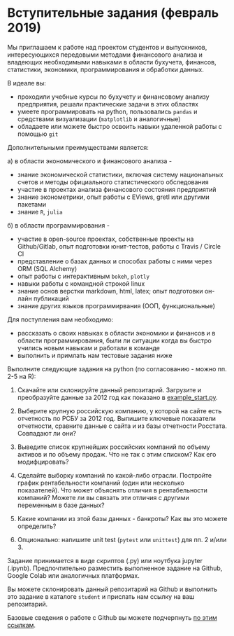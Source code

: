 # Вступительные задания (февраль 2019)

Мы приглашаем к работе над проектом студентов и выпускников, интересующихся передовыми методами финансового анализа
и владеющих необходимыми навыками в области бухучета, финансов, статистики, экономики, программирования и обработки
данных. 

В идеале вы:
- проходили учебные курсы по бухучету и финансовому анализу предприятия, решали практические задачи в этих областях 
- умеете программировать на python, пользовались `pandas` и средствами визуализации (`matplotlib` и аналогичные)
- обладаете или можете быстро освоить навыки удаленной работы с помощью `git`

Дополнительными преимуществами является:

а) в области экономического и финансового анализа - 

- знание экономической статистики, включая систему национальных счетов и методы официального статистического обследования
- участие в проектах анализа финансового состояния предприятий 
- знание эконометрики, опыт работы с EViews, gretl или другими пакетами 
- знание `R`, `julia`

б) в области программирования - 

- участие в open-source проектах, собственные проекты на Github/Gitlab, опыт подготовки юнит-тестов, 
  работы с Travis / Circle CI 
- представление о базах данных и способах работы с ними через ORM (SQL Alchemy)
- опыт работы с интерактивным `bokeh`, `plotly`
- навыки работы с командной строкой linux
- знание основ верстки markdown, html, latex; опыт подготовки он-лайн публикаций
- знание других языков программирвания (ООП, функциональные)

Для поступления вам необходимо:  

- рассказать о своих навыках в области экономики и финансов и в области программирования,
  были ли ситуации когда вы быстро учились новым навыкам и работали в команде
- выполнить и примлать нам тестовые задания ниже

Выполните следующие задания на python (по согласованию - можно пп. 2-5 на R):

1. Скачайте или склонируйте данный репозитарий. Загрузите и преобразуйте данные 
   за 2012 год как показано в [example_start.py](example_start.py).

2. Выберите крупную российскую компанию, у которой на сайте есть отчетность по РСБУ за 2012 год.
   Выпишите ключевые показатели отчетности, сравните данные с сайта и из базы отчетности Росстата. 
   Совпадают ли они?

3. Выведите список крупнейших российских компаний по объему активов и по объему продаж. 
   Что не так с этим списком? Как его модифцировать?

4. Сделайте выборку компаний по какой-либо отрасли. Постройте график
   рентабельности компаний (один или несколько показателей). Что может объяснять 
   отличия в рентабельности компаний? Можете ли вы связать эти отличия с другими 
   переменным в базе данных?

5. Какие компании из этой базы данных - банкроты? Как вы это можете определить?
      
6. Опционально: напишите unit test (`pytest` или `unittest`) для пп. 2 и/или 3.

Задание принимается в виде скриптов (.py) или ноутбука jupyter (.ipynb).
Предпочтительно разместить выполненное задание на Github, Google Colab или 
аналогичных платформах. 

Вы можете склонировать данный репозитарий на Github и выполнить это задание в 
каталоге `student` и прислать нам ссылку на ваш репозитарий. 

Базовые сведения о работе с Github вы можете подчерпнуть 
[по этим ссылкам](https://bit.ly/2G7G6Az).
